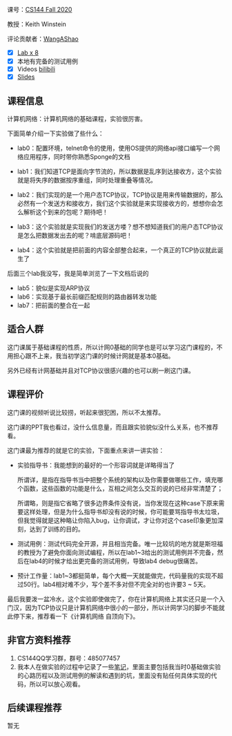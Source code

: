 课号：[CS144 Fall 2020](https://cs144.github.io/) 

教授：Keith Winstein

评论贡献者：[WangAShao](https://github.com/WangAShao)

- [x] [Lab x 8](https://cs144.github.io/)
- [x] 本地有完备的测试用例
- [x] Videos [bilibili](https://www.bilibili.com/video/BV137411Z7LR)
- [x] [Slides](https://cs144.github.io/)

## 课程信息

计算机网络：计算机网络的基础课程，实验很厉害。

下面简单介绍一下实验做了些什么：

- lab0：配置环境，telnet命令的使用，使用OS提供的网络api接口编写一个网络应用程序，同时带你熟悉Sponge的文档

- lab1：我们知道TCP是面向字节流的，所以数据是乱序到达接收方，这个实验就是将失序的数据按序重组，同时处理重叠等情况。
- lab2：我们实现的是一个用户态TCP协议，TCP协议是用来传输数据的，那么必然有一个发送方和接收方，我们这个实验就是来实现接收方的，想想你会怎么解析这个到来的包呢？期待吧！
- lab3：这个实验就是实现我们的发送方喽？想不想知道我们的用户态TCP协议是怎么把数据发出去的呢？啃底层源码吧！
- lab4：这个实验就是把前面的内容全部整合起来，一个真正的TCP协议就此诞生了

后面三个lab我没写，我是简单浏览了一下文档后说的

- lab5：貌似是实现ARP协议
- lab6：实现基于最长前缀匹配规则的路由器转发功能
- lab7：把前面的整合在一起

## 适合人群

这门课属于基础课程的性质，所以计网0基础的同学也是可以学习这门课程的，不用担心跟不上来，我当初学这门课的时候计网就是基本0基础。

另外已经有计网基础并且对TCP协议很感兴趣的也可以刷一刷这门课。

## 课程评价

这门课的视频听说比较捞，听起来很犯困，所以不太推荐。

这门课的PPT我也看过，没什么信息量，而且跟实验貌似没什么关系，也不推荐看。

这门课最为推荐的就是它的实验，下面重点来讲一讲实验：

- 实验指导书：我能想到的最好的一个形容词就是详略得当了

  所谓详，是指在指导书当中把整个系统的架构以及你需要做哪些工作，填充哪个函数，这些函数的功能是什么，互相之间怎么交互的说的已经非常清楚了；

  所谓略，则是指它省略了很多边界条件没有说，当你发现在这种case下原来需要这样处理，但是为什么指导书却没有说的时候，你可能要骂指导书太垃圾，但我觉得就是这种略让你陷入bug，让你调试，才让你对这个case印象更加深刻，达到了训练的目的。

- 测试用例：测试代码完全开源，并且相当完备。唯一比较坑的地方就是斯坦福的教授为了避免你面向测试编程，所以在lab1~3给出的测试用例并不完备，然后在lab4的时候才给出更完备的测试用例，导致lab4 debug很痛苦。

- 预计工作量：lab1~3都挺简单，每个大概一天就能做完，代码量我的实现不超过50行。lab4相对难不少，写个差不多对但不完全对的也许要3 ~ 5天。

最后我要泼一盆冷水，这个实验即使做完了，你在计算机网络上其实还只是一个入门汉，因为TCP协议只是计算机网络中很小的一部分，所以计网学习的脚步不能就此停下来，推荐看一下《计算机网络 自顶向下》。

## 非官方资料推荐

1. CS144QQ学习群，群号：485077457
2. 我本人在做实验的过程中记录了一些[笔记](https://zhuanlan.zhihu.com/p/382380361)，里面主要包括我当时0基础做实验的心路历程以及测试用例的解读和遇到的坑，里面没有贴任何具体实现的代码，所以可以放心观看。

## 后续课程推荐

暂无